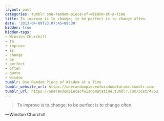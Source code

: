 ```yaml
---
layout: post
categories: tumblr one-random-piece-of-wisdom-at-a-time
title: To improve is to change; to be perfect is to change often.
date: '2013-04-09T23:07:45+09:30'
hidden: true
hidden-tags:
- Winston-Churchill
- to
- improve
- is
- change
- be
- perfect
- often
- quote
- wisdom
tumblr: One Random Piece of Wisdom at a Time
tumblr_website_url: https://onerandompieceofwisdomatatime.tumblr.com
tumblr_url: https://onerandompieceofwisdomatatime.tumblr.com/post/47537811532/to-improve-is-to-change-to-be-perfect-is-to
---
```

> To improve is to change; to be perfect is to change often.

—Winston Churchill
